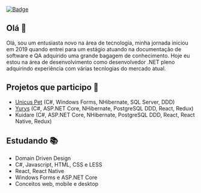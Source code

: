 <a href="https://www.linkedin.com/in/felipe-almeida-calves-a19877177/" target="_blank">![Badge](https://camo.githubusercontent.com/73c6a9fc939e0fb812e1ae9b3720a23be69171de/68747470733a2f2f696d672e736869656c64732e696f2f62616467652f2d4c696e6b6564496e2d626c75653f7374796c653d666c61742d737175617265266c6f676f3d4c696e6b6564696e266c6f676f436f6c6f723d7768697465266c696e6b3d68747470733a2f2f7777772e6c696e6b6564696e2e636f6d2f696e2f6775737461766f2d6c6172612d3861346135383138352f)</a>
  
## Olá 👋

Olá, sou um entusiasta novo na área de tecnologia, minha jornada iniciou em 2019 quando entrei para um estágio atuando na documentação de software e QA adquirido uma grande bagagem de conhecimento. Hoje eu estou na área de desenvolvimento como desenvolvedor .NET pleno adquirindo experiência com várias tecnlogias do mercado atual.

## Projetos que participo :muscle:

  - <a href="https://unicuspet.com.br/">Unicus Pet</a> (C#, Windows Forms, NHibernate, SQL Server, DDD)
  - <a href="https://yurys.com.br/">Yurys</a> (C#, ASP.NET Core, NHibernate, PostgreSQL DDD, React, Redux)
  - Kuidare (C#, ASP.NET Core, NHibernate, PostgreSQL DDD, React, React Native, Redux)

## Estudando :books:
 - Domain Driven Design
 - C#, Javascript, HTML, CSS e LESS
 - React, React Native
 - Windows Forms e ASP.NET Core
 - Conceitos web, mobile e desktop
 

